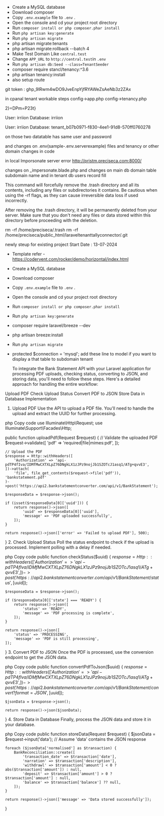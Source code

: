 * Create a MySQL database
* Download composer
* Copy `.env.example` file to `.env` .
* Open the console and cd your project root directory
* Run `composer install or php composer.phar install`
* Run `php artisan key:generate`
* Run `php artisan migrate`
* php artisan migrate:tenants
* php artisan migrate:rollback --batch 4
* Make Test Domain Like `central.test` 
* Change `APP_URL` to `http://central.test`in `.env`
* Run `php artisan db:Seed --class=TenantSeeder`
* composer require stancl/tenancy:^3.6
* php artisan tenancy:install
* also setup route

git token : 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


in cpanal tenant workable steps 
config->app.php
config->tenancy.php

2}=DPm=P23t}

User: irriion
Database: irriion

User: irriion
Database: tenant_b07b0971-f830-4ee1-91d8-570ff0760278

on those two datatable has same user and password

and changes on .env(sample-.env.serverexample) files and tenancy or other domain changes in code

in local Imporsonate server error
http://pristm.preciseca.com:8000/

changes on _impersonate.blade.php
and changes on main db domain table subdomain name and in tenant db users record fill

This command will forcefully remove the .trash directory and all its contents, including any files or subdirectories it contains. Be cautious when using the -rf flags, as they can cause irreversible data loss if used incorrectly.

After removing the .trash directory, it will be permanently deleted from your server. Make sure that you don't need any files or data stored within this directory before proceeding with the deletion.

rm -rf /home/preciseca/.trash
rm -rf /home/preciseca/public_html/laraveltenanttallyconnector/.git

newly steup for existing project
Start Date : 13-07-2024
* Template refer - https://codervent.com/rocker/demo/horizontal/index.html
* Create a MySQL database
* Download composer
* Copy `.env.example` file to `.env` .
* Open the console and cd your project root directory
* Run `composer install or php composer.phar install`
* Run `php artisan key:generate`
* composer require laravel/breeze --dev
* php artisan breeze:install
* Run `php artisan migrate`

* protected $connection = 'mysql'; add these line to model if you want to display a that 
  table to subdomain tenant




  To integrate the Bank Statement API with your Laravel application for processing PDF uploads, checking status, converting to JSON, and storing data, you'll need to follow these steps. Here's a detailed approach for handling the entire workflow:

Upload PDF
Check Upload Status
Convert PDF to JSON
Store Data in Database
Implementation
1. Upload PDF
Use the API to upload a PDF file. You'll need to handle the upload and extract the UUID for further processing.

php
Copy code
use Illuminate\Http\Request;
use Illuminate\Support\Facades\Http;

public function uploadPdf(Request $request)
{
    // Validate the uploaded PDF
    $request->validate([
        'pdf' => 'required|file|mimes:pdf',
    ]);

    // Upload the PDF
    $response = Http::withHeaders([
        'Authorization' => 'api-pdTP4fIva/IDMfMwCXTXLpZ76DNgkLX1zJPz9nojJb1SZOTcJ1asq1/ATg+qvvE3',
    ])->attach(
        'file', file_get_contents($request->file('pdf')), 'bankstatement.pdf'
    )->post('https://api2.bankstatementconverter.com/api/v1/BankStatement');

    $responseData = $response->json();

    if (isset($responseData[0]['uuid'])) {
        return response()->json([
            'uuid' => $responseData[0]['uuid'],
            'message' => 'PDF uploaded successfully',
        ]);
    }

    return response()->json(['error' => 'Failed to upload PDF'], 500);
}
2. Check Upload Status
Poll the status endpoint to check if the upload is processed. Implement polling with a delay if needed.

php
Copy code
public function checkStatus($uuid)
{
    $response = Http::withHeaders([
        'Authorization' => 'api-pdTP4fIva/IDMfMwCXTXLpZ76DNgkLX1zJPz9nojJb1SZOTcJ1asq1/ATg+qvvE3',
    ])->post('https://api2.bankstatementconverter.com/api/v1/BankStatement/status', [$uuid]);

    $responseData = $response->json();

    if ($responseData[0]['state'] === 'READY') {
        return response()->json([
            'status' => 'READY',
            'message' => 'PDF processing is complete',
        ]);
    }

    return response()->json([
        'status' => 'PROCESSING',
        'message' => 'PDF is still processing',
    ]);
}
3. Convert PDF to JSON
Once the PDF is processed, use the conversion endpoint to get the JSON data.

php
Copy code
public function convertPdfToJson($uuid)
{
    $response = Http::withHeaders([
        'Authorization' => 'api-pdTP4fIva/IDMfMwCXTXLpZ76DNgkLX1zJPz9nojJb1SZOTcJ1asq1/ATg+qvvE3',
    ])->post('https://api2.bankstatementconverter.com/api/v1/BankStatement/convert?format=JSON', [$uuid]);

    $jsonData = $response->json();

    return response()->json($jsonData);
}
4. Store Data in Database
Finally, process the JSON data and store it in your database.

php
Copy code
public function storeData(Request $request)
{
    $jsonData = $request->input('data'); // Assume 'data' contains the JSON response

    foreach ($jsonData['normalised'] as $transaction) {
        BankReconciliation::create([
            'transaction_date' => $transaction['date'],
            'narration' => $transaction['description'],
            'withdrawl' => $transaction['amount'] < 0 ? abs($transaction['amount']) : null,
            'deposit' => $transaction['amount'] > 0 ? $transaction['amount'] : null,
            'balance' => $transaction['balance'] ?? null,
        ]);
    }

    return response()->json(['message' => 'Data stored successfully']);
}
